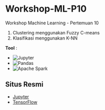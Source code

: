 # Workshop-ML-P10
Workshop Machine Learning - Pertemuan 10
1. Clustering menggunakan Fuzzy C-means
2. Klasifikasi menggunakan K-NN

**Tool** :  
- ![Jupyter](https://img.shields.io/badge/Jupyter-white?style=for-the-badge&logo=jupyter&logoColor=Orange)  
- ![Pandas](https://img.shields.io/badge/Pandas-150458?style=for-the-badge&logo=pandas&logoColor=white)  
- ![Apache Spark](https://img.shields.io/badge/Apache%20Spark-E25A1C?style=for-the-badge&logo=apache-spark&logoColor=white)  

## Situs Resmi

- [Jupyter](https://jupyter.org/)
- [TensorFlow](https://www.tensorflow.org/)
